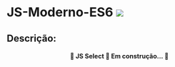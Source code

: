 # JS-Moderno-ES6 <img src="https://img.shields.io/badge/JAVASCRIPT-ES6-blueviolet">
## Descrição:
<h4 align="center"> 
	🚧  JS Select 🚀 Em construção...  🚧
</h4>
